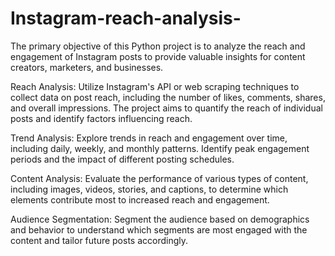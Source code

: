 # Instagram-reach-analysis-
The primary objective of this Python project is to analyze the reach and engagement of Instagram posts to provide valuable insights for content creators, marketers, and businesses.

Reach Analysis: Utilize Instagram's API or web scraping techniques to collect data on post reach, including the number of likes, comments, shares, and overall impressions. The project aims to quantify the reach of individual posts and identify factors influencing reach.

   Trend Analysis: Explore trends in reach and engagement over time, including daily, weekly, and monthly patterns. Identify peak engagement periods and the impact of different posting schedules.

Content Analysis: Evaluate the performance of various types of content, including images, videos, stories, and captions, to determine which elements contribute most to increased reach and engagement.

Audience Segmentation: Segment the audience based on demographics and behavior to understand which segments are most engaged with the content and tailor future posts accordingly.

